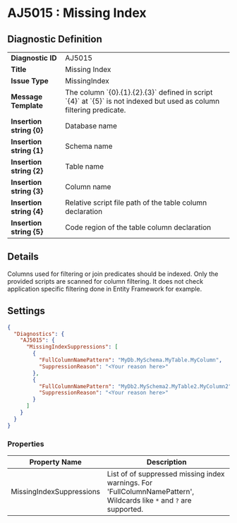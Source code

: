 # AJ5015 : Missing Index

## Diagnostic Definition

<table>
  <tr>
    <td class="header"><b>Diagnostic ID</b></td>
    <td>AJ5015</td>
  </tr>
  <tr>
    <td class="header"><b>Title</b></td>
    <td>Missing Index</td>
  </tr>
  <tr>
    <td class="header"><b>Issue Type</b></td>
    <td>MissingIndex</td>
  </tr>
  <tr>
    <td class="header"><b>Message Template</b></td>
    <td>The column `{0}.{1}.{2}.{3}` defined in script `{4}` at `{5}` is not indexed but used as column filtering predicate.</td>
  </tr>
    <tr>
    <td class="header"><b>Insertion string {0}</b></td>
    <td>Database name</td>
  </tr>
  <tr>
    <td class="header"><b>Insertion string {1}</b></td>
    <td>Schema name</td>
  </tr>
  <tr>
    <td class="header"><b>Insertion string {2}</b></td>
    <td>Table name</td>
  </tr>
  <tr>
    <td class="header"><b>Insertion string {3}</b></td>
    <td>Column name</td>
  </tr>
  <tr>
    <td class="header"><b>Insertion string {4}</b></td>
    <td>Relative script file path of the table column declaration</td>
  </tr>
  <tr>
    <td class="header"><b>Insertion string {5}</b></td>
    <td>Code region of the table column declaration</td>
  </tr>

</table>

## Details

Columns used for filtering or join predicates should be indexed. Only the provided scripts are scanned for column filtering. It does not check application specific filtering done in Entity Framework for example.


## Settings

```json
{
  "Diagnostics": {
    "AJ5015": {
      "MissingIndexSuppressions": [
        {
          "FullColumnNamePattern": "MyDb.MySchema.MyTable.MyColumn",
          "SuppressionReason": "<Your reason here>"
        },
        {
          "FullColumnNamePattern": "MyDb2.MySchema2.MyTable2.MyColumn2",
          "SuppressionReason": "<Your reason here>"
        }
      ]
    }
  }
}
```


### Properties

| Property Name            | Description                                                                                                          |
|--------------------------|----------------------------------------------------------------------------------------------------------------------|
| MissingIndexSuppressions | List of of suppressed missing index warnings. For 'FullColumnNamePattern', Wildcards like `*` and `?` are supported. |




